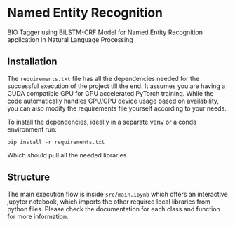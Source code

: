 # Named Entity Recognition
BIO Tagger using BiLSTM-CRF Model for Named Entity Recognition application in Natural Language Processing

## Installation
The `requirements.txt` file has all the dependencies needed for the successful execution of the project till the end. It assumes you are having a CUDA compatible GPU for GPU accelerated PyTorch training. While the code automatically handles CPU/GPU device usage based on availability, you can also modify the requirements file yourself according to your needs.

To install the dependencies, ideally in a separate venv or a conda environment run:

`pip install -r requirements.txt`

Which should pull all the needed libraries.

## Structure
The main execution flow is inside `src/main.ipynb` which offers an interactive jupyter notebook, which imports the other required local libraries from python files. Please check the documentation for each class and function for more information.